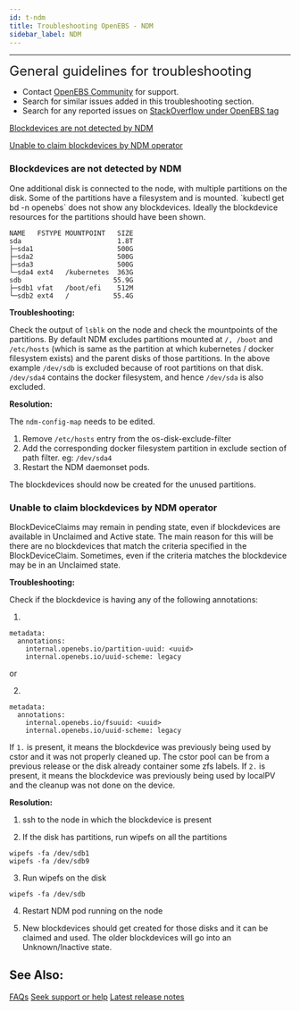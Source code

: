 ```yaml
---
id: t-ndm
title: Troubleshooting OpenEBS - NDM
sidebar_label: NDM
---
```


---

<font size="5">General guidelines for troubleshooting</font>

- Contact <a href="/docs/next/support.html" target="_blank">OpenEBS Community</a> for support.
- Search for similar issues added in this troubleshooting section.
- Search for any reported issues on <a href=" https://stackoverflow.com/questions/tagged/openebs" target="_blank">StackOverflow under OpenEBS tag</a>

[Blockdevices are not detected by NDM](#bd-not-detected)

[Unable to claim blockdevices by NDM operator](#unable-to-claim-blockdevices)

<h3><a class="anchor" aria-hidden="true" id="bd-not-detected"></a>Blockdevices are not detected by NDM</h3>
One additional disk is connected to the node, with multiple partitions on the disk. Some of the partitions have a filesystem and is mounted. `kubectl get bd -n openebs` does not show any blockdevices. Ideally the blockdevice resources for the partitions should have been shown.

```
NAME   FSTYPE MOUNTPOINT   SIZE
sda                        1.8T
├─sda1                     500G
├─sda2                     500G
├─sda3                     500G
└─sda4 ext4   /kubernetes  363G
sdb                       55.9G
├─sdb1 vfat   /boot/efi    512M
└─sdb2 ext4   /           55.4G
```

**Troubleshooting:**

Check the output of `lsblk` on the node and check the mountpoints of the partitions. By default NDM excludes partitions mounted at `/, /boot` and `/etc/hosts` (which is same as the partition at which kubernetes / docker filesystem exists) and the parent disks of those partitions. In the above example `/dev/sdb` is excluded because of root partitions on that disk. `/dev/sda4` contains the docker filesystem, and hence `/dev/sda` is also excluded.

**Resolution:**

The `ndm-config-map` needs to be edited.

1. Remove `/etc/hosts` entry from the os-disk-exclude-filter
2. Add the corresponding docker filesystem partition in exclude section of path filter. eg: `/dev/sda4`
3. Restart the NDM daemonset pods.

The blockdevices should now be created for the unused partitions.

<h3><a class="anchor" aria-hidden="true" id="unable-to-claim-blockdevices"></a>Unable to claim blockdevices by NDM operator</h3>

BlockDeviceClaims may remain in pending state, even if blockdevices are available in Unclaimed and Active state. The main reason for this will be there are no blockdevices that match the criteria specified in the BlockDeviceClaim. Sometimes, even if the criteria matches the blockdevice may be in an Unclaimed state.

**Troubleshooting:**

Check if the blockdevice is having any of the following annotations:

1.

```
metadata:
  annotations:
    internal.openebs.io/partition-uuid: <uuid>
    internal.openebs.io/uuid-scheme: legacy
```

or

2.

```
metadata:
  annotations:
    internal.openebs.io/fsuuid: <uuid>
    internal.openebs.io/uuid-scheme: legacy
```

If `1.` is present, it means the blockdevice was previously being used by cstor and it was not properly cleaned up. The cstor pool can be from a previous release or the disk already container some zfs labels.
If `2.` is present, it means the blockdevice was previously being used by localPV and the cleanup was not done on the device.

**Resolution:**

1. ssh to the node in which the blockdevice is present

2. If the disk has partitions, run wipefs on all the partitions

```
wipefs -fa /dev/sdb1
wipefs -fa /dev/sdb9
```

3. Run wipefs on the disk

```
wipefs -fa /dev/sdb
```

4. Restart NDM pod running on the node

5. New blockdevices should get created for those disks and it can be claimed and used. The older blockdevices will go into an Unknown/Inactive state.

## See Also:

[FAQs](/docs/next/faq.html) [Seek support or help](/docs/next/support.html) [Latest release notes](/docs/next/releases.html)
